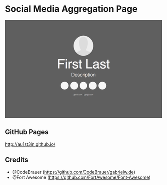 Social Media Aggregation Page
=============================

![](https://raw.githubusercontent.com/Au1st3in/au1st3in.github.io/master/Example.png)

## GitHub Pages
http://au1st3in.github.io/

## Credits
* @CodeBrauer (https://github.com/CodeBrauer/gabrielw.de)
* @Fort Awesome (https://github.com/FortAwesome/Font-Awesome)
